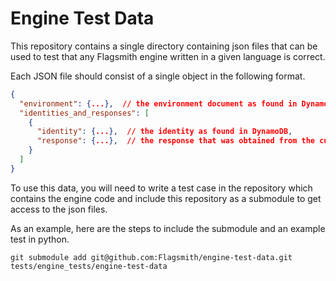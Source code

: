 # Engine Test Data

This repository contains a single directory containing json files that can be used to test that any Flagsmith engine
written in a given language is correct. 

Each JSON file should consist of a single object in the following format.

```json
{
  "environment": {...},  // the environment document as found in DynamoDB
  "identities_and_responses": [
    {
      "identity": {...},  // the identity as found in DynamoDB,
      "response": {...},  // the response that was obtained from the current API
    }
  ]
}
```

To use this data, you will need to write a test case in the repository which contains the engine code and include 
this repository as a submodule to get access to the json files.

As an example, here are the steps to include the submodule and an example test in python. 

```
git submodule add git@github.com:Flagsmith/engine-test-data.git tests/engine_tests/engine-test-data
```
